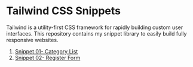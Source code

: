 # Tailwind CSS Snippets

Tailwind is a utility-first CSS framework for rapidly building custom user interfaces.
This repository contains my snippet library to easily build fully responsive websites.

1. [Snippet 01- Category List](https://github.com/mauro-codes/tailwind-css-snippets/tree/master/snippet-1)
2. [Snippet 02- Register Form](https://github.com/mauro-codes/tailwind-css-snippets/tree/master/snippet-2)
